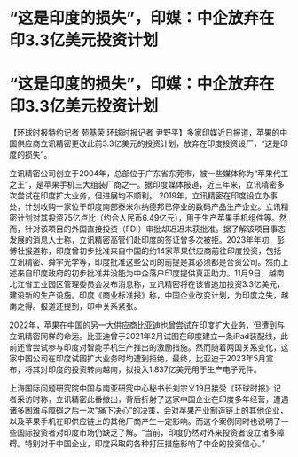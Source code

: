 # “这是印度的损失”，印媒：中企放弃在印3.3亿美元投资计划

# “这是印度的损失”，印媒：中企放弃在印3.3亿美元投资计划

【环球时报特约记者 苑基荣 环球时报记者
尹野平】多家印媒近日报道，苹果的中国供应商立讯精密更改此前3.3亿美元的投资计划，放弃在印度投资设厂，“这是印度的损失”。

立讯精密公司创立于2004年，总部位于广东省东莞市，被一些媒体称为“苹果代工之王”，是苹果手机三大组装厂商之一。据印度媒体报道，近三年来，立讯精密多次尝试在印度扩大业务，但进展均不顺利。
2019年，立讯精密在印度设立办事处，计划收购一家位于印度南部泰米尔纳德邦已停业的数码产品生产企业。立讯精密计划对其投资75亿卢比（约合人民币6.49亿元），用于生产苹果手机组件等。然而，针对该项目的外国直接投资（FDI）审批却迟迟未获批准。据了解该项目事态发展的消息人士称，立讯精密高管们赴印度的签证曾多次被拒。2023年年初，彭博社报道称，印度曾初步批准来自中国的约14家苹果供应商前往印度投资，包括立讯精密、舜宇光学等，印度批准这些公司的前提是其必须都是合资公司。然而上述来自印度政府的初步批准并没能为中企落户印度提供真正助力。11月9日，越南北江省工业园区管理委员会发布消息称，立讯精密将在该省追加投资3.3亿美元，建设新的生产设施。印度《商业标准报》称，中国企业改变计划，为印度之失，越南之得。报道还提到，印中关系紧张。

2022年，苹果在中国的另一大供应商比亚迪也曾尝试在印度扩大业务，但遭到与立讯精密同样的命运。比亚迪曾于2021年2月试图在印度建立一条iPad装配线，此前还曾尝试参与印度对智能手机生产推出的激励措施。然而随着两国关系变化，这家中国公司在印度试图扩大业务时均遭到拒绝，最终，比亚迪于2023年5月宣布，将其对印度的投资转向越南，拟投入1.837亿美元用于生产电子元件。

上海国际问题研究院中国与南亚研究中心秘书长刘宗义19日接受《环球时报》记者采访时称，立讯精密此番撤出，背后折射了这家中国企业在印度多年经营，遭遇诸多困难与障碍之后一次“痛下决心”的决策，会对苹果产业制造链上的其他企业，以及苹果手机在印供应链上的其他厂商产生一定影响。而这个案例同时也说明了一些国际投资者对印度市场仍缺乏了解。“当前，印度仍然对外来投资者设立诸多障碍。特别对于中国企业，印度采取的各种打压措施影响了中企的投资信心。”


